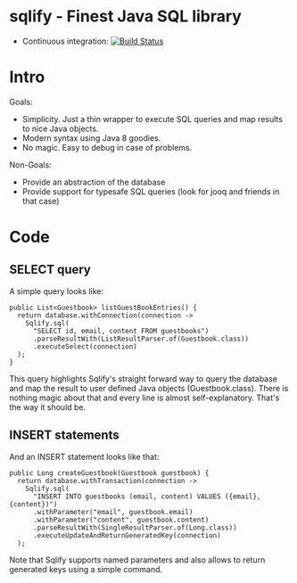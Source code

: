 # sqlify - Finest Java SQL library

- Continuous integration: [![Build Status](https://api.travis-ci.org/raphaelbauer/sqlify.svg)](https://travis-ci.org/raphaelbauer/sqlify)

# Intro

Goals:
- Simplicity. Just a thin wrapper to execute SQL queries and map results to nice
  Java objects.
- Modern syntax using Java 8 goodies.
- No magic. Easy to debug in case of problems.

Non-Goals:
- Provide an abstraction of the database
- Provide support for typesafe SQL queries (look for jooq and friends in that case)

# Code

## SELECT query

A simple query looks like:

```
public List<Guestbook> listGuestBookEntries() {
  return database.withConnection(connection -> 
    Sqlify.sql(
      "SELECT id, email, content FROM guestbooks")
      .parseResultWith(ListResultParser.of(Guestbook.class))
      .executeSelect(connection)
  );
}
```

This query highlights Sqlify's straight forward way to query the database and
map the result to user defined Java objects (Guestbook.class). There is nothing
magic about that and every line is almost self-explanatory. That's the way it should be.


## INSERT statements

And an INSERT statement looks like that:

```
public Long createGuestbook(Guestbook guestbook) {
  return database.withTransaction(connection -> 
    Sqlify.sql(
      "INSERT INTO guestbooks (email, content) VALUES ({email}, {content})")
      .withParameter("email", guestbook.email)
      .withParameter("content", guestbook.content)
      .parseResultWith(SingleResultParser.of(Long.class))
      .executeUpdateAndReturnGeneratedKey(connection)
  );
```

Note that Sqlify supports named parameters and also allows to return generated
keys using a simple command.

